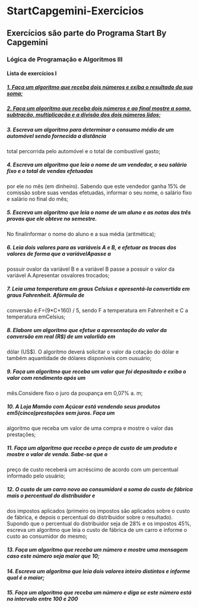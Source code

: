 # StartCapgemini-Exercicios
## Exercícios são parte do Programa Start By Capgemini

### Lógica de Programação e Algoritmos III

#### Lista de exercícios I

##### [1. Faça um algoritmo que receba dois números e exiba o resultado da sua soma;](https://github.com/leonardolginfo/StartCapgemini-Exercicios/blob/main/src/com/br/lginfo/ListaUm/SomaDoisNumeros.java)
##### [2. Faça um algoritmo que receba dois números e ao final mostre a soma, subtração, multiplicação e a divisão dos dois números lidos;](https://github.com/leonardolginfo/StartCapgemini-Exercicios/blob/main/src/com/br/lginfo/ListaUm/LerDoisNumerosOperacoesBasicas.java)
##### 3. Escreva um algoritmo para determinar o consumo médio de um automóvel sendo fornecida a distância 
total percorrida pelo automóvel e o total de combustível gasto;
##### 4. Escreva um algoritmo que leia o nome de um vendedor, o seu salário fixo e o total de vendas efetuadas 
por ele no mês (em dinheiro). Sabendo que este vendedor ganha 15% de comissão sobre suas vendas 
efetuadas, informar o seu nome, o salário fixo e salário no final do mês;
##### 5. Escreva um algoritmo que leia o nome de um aluno e as notas das três provas que ele obteve no semestre. 
No finalinformar o nome do aluno e a sua média (aritmética);
##### 6. Leia dois valores para as variáveis A e B, e efetuar as trocas dos valores de forma que a variávelApasse a 
possuir ovalor da variável B e a variável B passe a possuir o valor da variável A.Apresentar osvalores 
trocados; 
##### 7. Leia uma temperatura em graus Celsius e apresentá-la convertida em graus Fahrenheit. Afórmula de 
conversão é:F=(9*C+160) / 5, sendo F a temperatura em Fahrenheit e C a temperatura emCelsius; 
##### 8. Elabore um algoritmo que efetue a apresentação do valor da conversão em real (R$) de um valorlido em 
dólar (US$). O algoritmo deverá solicitar o valor da cotação do dólar e também aquantidade de dólares 
disponíveis com ousuário;
##### 9. Faça um algoritmo que receba um valor que foi depositado e exiba o valor com rendimento após um 
mês.Considere fixo o juro da poupança em 0,07% a. m;
##### 10. A Loja Mamão com Açúcar está vendendo seus produtos em5(cinco)prestações sem juros. Faça um 
algoritmo que receba um valor de uma compra e mostre o valor das prestações;
##### 11. Faça um algoritmo que receba o preço de custo de um produto e mostre o valor de venda. Sabe-se que o 
preço de custo receberá um acréscimo de acordo com um percentual informado pelo usuário;
##### 12. O custo de um carro novo ao consumidoré a soma do custo de fábrica mais o percentual do distribuidor e 
dos impostos aplicados (primeiro os impostos são aplicados sobre o custo de fábrica, e depois o percentual 
do distribuidor sobre o resultado). Supondo que o percentual do distribuidor seja de 28% e os impostos 
45%, escreva um algoritmo que leia o custo de fábrica de um carro e informe o custo ao consumidor do 
mesmo;
##### 13. Faça um algoritmo que receba um número e mostre uma mensagem caso este número seja maior que 10;
##### 14. Escreva um algoritmo que leia dois valores inteiro distintos e informe qual é o maior;
##### 15. Faça um algoritmo que receba um número e diga se este número está no intervalo entre 100 e 200
